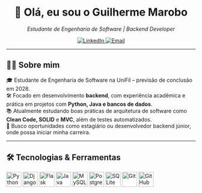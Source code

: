 <h1 align="center">👋 Olá, eu sou o Guilherme Marobo</h1>

<p align="center">
  <i>Estudante de Engenharia de Software | Backend Developer</i>
</p>

<p align="center">
  <a href="https://linkedin.com/in/guimarobo" target="_blank">
    <img alt="LinkedIn" src="https://img.shields.io/badge/-LinkedIn-blue?style=for-the-badge&logo=linkedin&logoColor=white">
  </a>
 <a href="mailto:guimarobo@outlook.com">
  <img alt="Email" src="https://img.shields.io/badge/-Email-0078D4?style=for-the-badge&logo=microsoft-outlook&logoColor=white">
</a>
</p>

---

## 👨‍💻 Sobre mim

🎓 Estudante de Engenharia de Software na UniFil – previsão de conclusão em 2028.  
🛠️ Focado em desenvolvimento **backend**, com experiência acadêmica e prática em projetos com **Python, Java e bancos de dados**.  
📚 Atualmente estudando boas práticas de arquitetura de software como **Clean Code, SOLID** e **MVC**, além de testes automatizados.  
🚀 Busco oportunidades como estagiário ou desenvolvedor backend júnior, onde possa iniciar minha carreira.

---

## 🛠️ Tecnologias & Ferramentas

<p align="left">
  <img src="https://cdn.jsdelivr.net/gh/devicons/devicon/icons/python/python-original.svg" alt="Python" width="40" height="40"/>
  <img src="https://cdn.jsdelivr.net/gh/devicons/devicon/icons/django/django-plain.svg" alt="Django" width="40" height="40"/>
  <img src="https://cdn.jsdelivr.net/gh/devicons/devicon/icons/flask/flask-original.svg" alt="Flask" width="40" height="40"/>
  <img src="https://cdn.jsdelivr.net/gh/devicons/devicon/icons/java/java-original.svg" alt="Java" width="40" height="40"/>
  <img src="https://cdn.jsdelivr.net/gh/devicons/devicon/icons/mysql/mysql-original.svg" alt="MySQL" width="40" height="40"/>
  <img src="https://cdn.jsdelivr.net/gh/devicons/devicon/icons/postgresql/postgresql-original.svg" alt="PostgreSQL" width="40" height="40"/>
  <img src="https://cdn.jsdelivr.net/gh/devicons/devicon/icons/sqlite/sqlite-original.svg" alt="SQLite" width="40" height="40"/>
  <img src="https://cdn.jsdelivr.net/gh/devicons/devicon/icons/git/git-original.svg" alt="Git" width="40" height="40"/>
  <img src="https://cdn.jsdelivr.net/gh/devicons/devicon/icons/github/github-original.svg" alt="GitHub" width="40" height="40"/>
</p>
